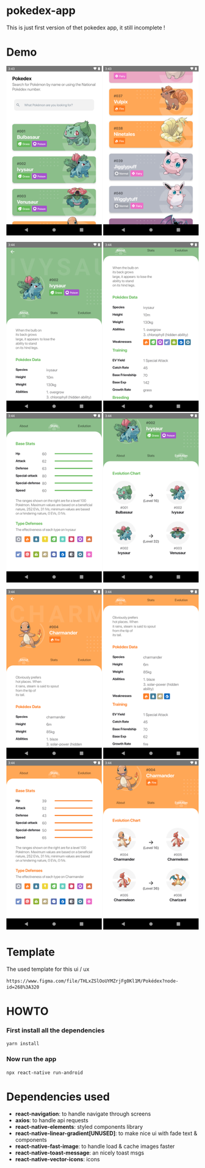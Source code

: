 # pokedex-app
This is just first version of thet pokedex app, it still incomplete !
# Demo

<img src="/demo/home.png" width="250"> <img src="/demo/home_2.png" width="250">

<img src="/demo/pokeinfo_home.png" width="250"> <img src="/demo/pokeinfo_about.png" width="250"> <img src="/demo/pokeinfo_stats.png" width="250"> <img src="/demo/pokeinfo_evo.png" width="250">

<img src="/demo/pokeinfo_home_2.png" width="250"> <img src="/demo/pokeinfo_about_2.png" width="250"> <img src="/demo/pokeinfo_stats_2.png" width="250"> <img src="/demo/pokeinfo_evo_2.png" width="250">


# Template
The used template for this ui / ux
```
https://www.figma.com/file/THLxZSlOoUYMZrjFg0Kl1M/Pokédex?node-id=268%3A320
```

# HOWTO
### First install all the dependencies
```
yarn install
````
### Now run the app

```
npx react-native run-android
```

# Dependencies used
- **react-navigation**: to handle navigate through screens
- **axios**: to handle api requests
- **react-native-elements**: styled components library
- **react-native-linear-gradient[UNUSED]**: to make nice ui with fade text & components
- **react-native-fast-image**: to handle load & cache images faster 
- **react-native-toast-message**: an nicely toast msgs
- **react-native-vector-icons**: icons
